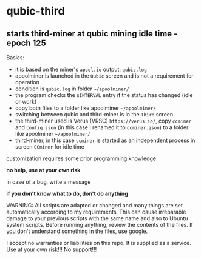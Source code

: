 # qubic-third
## starts third-miner at qubic mining idle time - epoch 125
Basics:
- it is based on the miner's `apool.io` output: `qubic.log`
- apoolminer is launched in the `Qubic` screen and is not a requirement for operation
- condition is `qubic.log` in folder `~/apoolminer/`
- the program checks the `$INTERVAL` entry if the status has changed (idle or work)
- copy both files to a folder like apoolminer `~/apoolminer/`
- switching between qubic and third-miner is in the `Third` screen
- the third-miner used is Verus (VRSC) `https://verus.io/`, copy `ccminer` and `config.json` (in this case I renamed it to `ccminer.json`) to a folder like apoolminer `~/apoolminer/`
- third-miner, in this case `ccminer` is started as an independent process in screen `CCminer` for idle time

customization requires some prior programming knowledge

**no help, use at your own risk**

in case of a bug, write a message

**if you don't know what to do, don't do anything**

WARNING: All scripts are adapted or changed and many things are set automatically according to my requirements. This can cause irreparable damage to your previous scripts with the same name and also to Ubuntu system scripts. Before running anything, review the contents of the files. If you don't understand something in the files, use google.

I accept no warranties or liabilities on this repo. It is supplied as a service.
Use at your own risk!!! No support!!!
